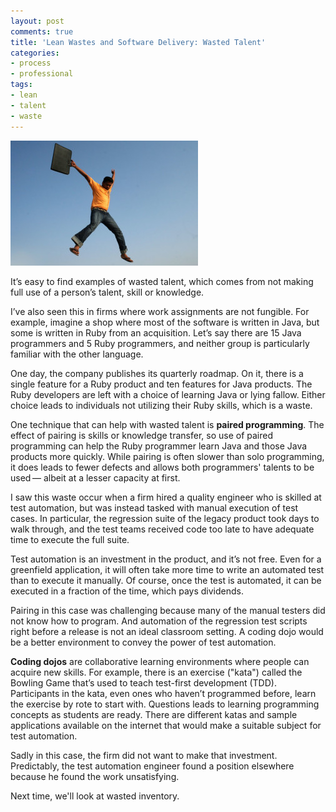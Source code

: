 ```yaml
---
layout: post
comments: true
title: 'Lean Wastes and Software Delivery: Wasted Talent'
categories:
- process
- professional
tags:
- lean
- talent
- waste
---
```

[![talent](/assets/talent-300x200.jpg)](/assets/talent-300x200.jpg)

It’s easy to find examples of wasted talent, which comes from not making   full
use of a person’s talent, skill or knowledge.

I’ve also seen this in firms where work assignments are not fungible.   For
example, imagine a shop where most of the software is written in   Java, but
some is written in Ruby from an acquisition. Let’s say there   are 15 Java
programmers and 5 Ruby programmers, and neither group is   particularly familiar
with the other language.

One day, the company publishes its quarterly roadmap. On it, there is a   single
feature for a Ruby product and ten features for Java products.   The Ruby
developers are left with a choice of learning Java or lying   fallow. Either
choice leads to individuals not utilizing their Ruby   skills, which is a waste.

One technique that can help with wasted talent is **paired   programming**. The
effect of pairing is skills or knowledge transfer, so   use of paired
programming can help the Ruby programmer learn Java and   those Java products
more quickly. While pairing is often slower than   solo programming, it does
leads to fewer defects and allows both   programmers' talents to be used —
albeit at a lesser capacity at first.

I saw this waste occur when a firm hired a quality engineer who is   skilled at
test automation, but was instead tasked with manual execution   of test cases.
In particular, the regression suite of the legacy product   took days to walk
through, and the test teams received code too late to   have adequate time to
execute the full suite.

Test automation is an investment in the product, and it’s not free. Even   for a
greenfield application, it will often take more time to write an   automated
test than to execute it manually. Of course, once the test is   automated, it
can be executed in a fraction of the time, which pays   dividends.

Pairing in this case was challenging because many of the manual testers   did
not know how to program. And automation of the regression test   scripts right
before a release is not an ideal classroom setting. A   coding dojo would be a
better environment to convey the power of test   automation.

 **Coding dojos** are collaborative learning environments where people   can
 acquire new skills. For example, there is an exercise ("kata")   called the
 Bowling Game that’s used to teach test-first development   (TDD). Participants
 in the kata, even ones who haven’t programmed   before, learn the exercise by
 rote to start with. Questions leads to   learning programming concepts as
 students are ready. There are different   katas and sample applications
 available on the internet that would make   a suitable subject for test
 automation.

Sadly in this case, the firm did not want to make that investment.
Predictably, the test automation engineer found a position elsewhere   because
he found the work unsatisfying.

Next time, we'll look at wasted inventory.
